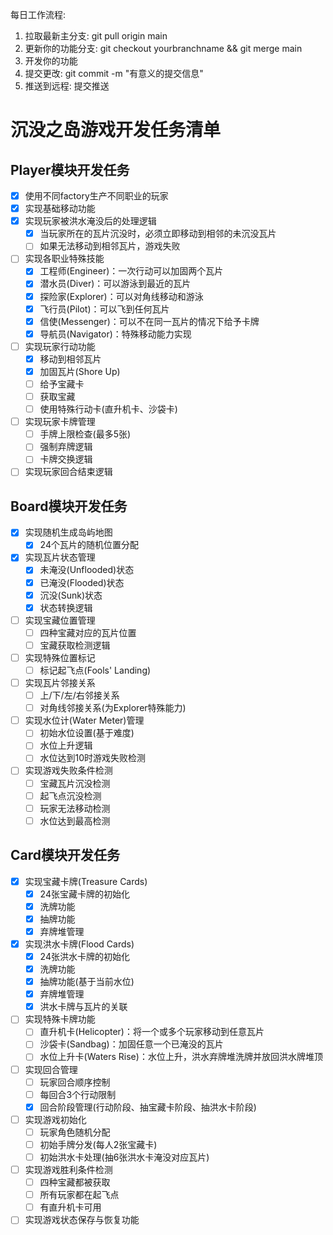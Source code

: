 每日工作流程:
1. 拉取最新主分支: git pull origin main
2. 更新你的功能分支: git checkout yourbranchname && git merge main
3. 开发你的功能
4. 提交更改: git commit -m "有意义的提交信息"
5. 推送到远程: 提交推送
# 沉没之岛游戏开发任务清单

## Player模块开发任务


- [x] 使用不同factory生产不同职业的玩家
- [x] 实现基础移动功能
- [x] 实现玩家被洪水淹没后的处理逻辑
  - [x] 当玩家所在的瓦片沉没时，必须立即移动到相邻的未沉没瓦片
  - [ ] 如果无法移动到相邻瓦片，游戏失败
- [ ] 实现各职业特殊技能
  - [x] 工程师(Engineer)：一次行动可以加固两个瓦片
  - [x] 潜水员(Diver)：可以游泳到最近的瓦片
  - [x] 探险家(Explorer)：可以对角线移动和游泳
  - [x] 飞行员(Pilot)：可以飞到任何瓦片
  - [x] 信使(Messenger)：可以不在同一瓦片的情况下给予卡牌
  - [x] 导航员(Navigator)：特殊移动能力实现
- [ ] 实现玩家行动功能
  - [x] 移动到相邻瓦片
  - [x] 加固瓦片(Shore Up)
  - [ ] 给予宝藏卡
  - [ ] 获取宝藏
  - [ ] 使用特殊行动卡(直升机卡、沙袋卡)
- [ ] 实现玩家卡牌管理
  - [ ] 手牌上限检查(最多5张)
  - [ ] 强制弃牌逻辑
  - [ ] 卡牌交换逻辑
- [ ] 实现玩家回合结束逻辑

## Board模块开发任务
- [x] 实现随机生成岛屿地图
  - [x] 24个瓦片的随机位置分配
- [x] 实现瓦片状态管理
  - [x] 未淹没(Unflooded)状态
  - [x] 已淹没(Flooded)状态
  - [x] 沉没(Sunk)状态
  - [x] 状态转换逻辑
- [ ] 实现宝藏位置管理
  - [ ] 四种宝藏对应的瓦片位置
  - [ ] 宝藏获取检测逻辑
- [ ] 实现特殊位置标记
  - [ ] 标记起飞点(Fools' Landing)
- [ ] 实现瓦片邻接关系
  - [ ] 上/下/左/右邻接关系
  - [ ] 对角线邻接关系(为Explorer特殊能力)
- [ ] 实现水位计(Water Meter)管理
  - [ ] 初始水位设置(基于难度)
  - [ ] 水位上升逻辑
  - [ ] 水位达到10时游戏失败检测
- [ ] 实现游戏失败条件检测
  - [ ] 宝藏瓦片沉没检测
  - [ ] 起飞点沉没检测
  - [ ] 玩家无法移动检测
  - [ ] 水位达到最高检测

## Card模块开发任务
- [x] 实现宝藏卡牌(Treasure Cards)
  - [x] 24张宝藏卡牌的初始化
  - [x] 洗牌功能
  - [x] 抽牌功能
  - [x] 弃牌堆管理
- [x] 实现洪水卡牌(Flood Cards)
  - [x] 24张洪水卡牌的初始化
  - [x] 洗牌功能
  - [x] 抽牌功能(基于当前水位)
  - [x] 弃牌堆管理
  - [x] 洪水卡牌与瓦片的关联
- [ ] 实现特殊卡牌功能
  - [ ] 直升机卡(Helicopter)：将一个或多个玩家移动到任意瓦片
  - [ ] 沙袋卡(Sandbag)：加固任意一个已淹没的瓦片
  - [ ] 水位上升卡(Waters Rise)：水位上升，洪水弃牌堆洗牌并放回洪水牌堆顶
- [ ] 实现回合管理
  - [ ] 玩家回合顺序控制
  - [ ] 每回合3个行动限制
  - [x] 回合阶段管理(行动阶段、抽宝藏卡阶段、抽洪水卡阶段)
- [ ] 实现游戏初始化
  - [ ] 玩家角色随机分配
  - [ ] 初始手牌分发(每人2张宝藏卡)
  - [ ] 初始洪水卡处理(抽6张洪水卡淹没对应瓦片)
- [ ] 实现游戏胜利条件检测
  - [ ] 四种宝藏都被获取
  - [ ] 所有玩家都在起飞点
  - [ ] 有直升机卡可用
- [ ] 实现游戏状态保存与恢复功能
